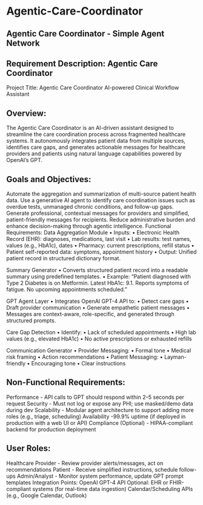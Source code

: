 # Agentic-Care-Coordinator
Agentic Care Coordinator - Simple Agent Network
-------------------------------------------------------------------------------------
## Requirement Description: Agentic Care Coordinator
Project Title:
Agentic Care Coordinator AI-powered Clinical Workflow Assistant

## Overview:
The Agentic Care Coordinator is an AI-driven assistant designed to streamline the care coordination process across fragmented healthcare systems. It autonomously integrates patient data from multiple sources, identifies care gaps, and generates actionable messages for healthcare providers and patients using natural language capabilities powered by OpenAI’s GPT.

## Goals and Objectives:
Automate the aggregation and summarization of multi-source patient health data.
Use a generative AI agent to identify care coordination issues such as overdue tests, unmanaged chronic conditions, and follow-up gaps.
Generate professional, contextual messages for providers and simplified, patient-friendly messages for recipients.
Reduce administrative burden and enhance decision-making through agentic intelligence.
Functional Requirements:
Data Aggregation Module • Inputs: • Electronic Health Record (EHR): diagnoses, medications, last visit • Lab results: test names, values (e.g., HbA1c), dates • Pharmacy: current prescriptions, refill status • Patient self-reported data: symptoms, appointment history • Output: Unified patient record in structured dictionary format.

Summary Generator • Converts structured patient record into a readable summary using predefined templates. • Example: “Patient diagnosed with Type 2 Diabetes is on Metformin. Latest HbA1c: 9.1. Reports symptoms of fatigue. No upcoming appointments scheduled.”

GPT Agent Layer • Integrates OpenAI GPT-4 API to: • Detect care gaps • Draft provider communication • Generate empathetic patient messages • Messages are context-aware, role-specific, and generated through structured prompts.

Care Gap Detection • Identify: • Lack of scheduled appointments • High lab values (e.g., elevated HbA1c) • No active prescriptions or exhausted refills

Communication Generator • Provider Messaging: • Formal tone • Medical risk framing • Action recommendations • Patient Messaging: • Layman-friendly • Encouraging tone • Clear instructions

## Non-Functional Requirements:
Performance - API calls to GPT should respond within 2–5 seconds per request
Security - Must not log or expose any PHI; use masked/demo data during dev
Scalability - Modular agent architecture to support adding more roles (e.g., triage, scheduling)
Availability -99.9% uptime (if deployed in production with a web UI or API)
Compliance (Optional) - HIPAA-compliant backend for production deployment

## User Roles:
Healthcare Provider - Review provider alerts/messages, act on recommendations
Patient - Receive simplified instructions, schedule follow-ups
Admin/Analyst - Monitor system performance, update GPT prompt templates
Integration Points:
OpenAI GPT-4 API
Optional: EHR or FHIR-compliant systems (for real-time data ingestion)
Calendar/Scheduling APIs (e.g., Google Calendar, Outlook)
